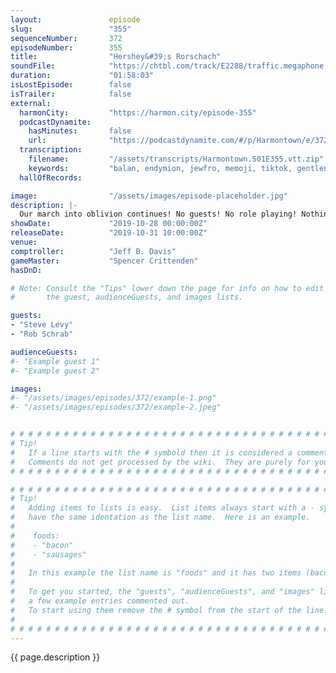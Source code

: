 ```yaml
---
layout:               episode
slug:                 "355"
sequenceNumber:       372
episodeNumber:        355
title:                "Hershey&#39;s Rorschach"
soundFile:            "https://chtbl.com/track/E2288/traffic.megaphone.fm/STA7209937866.mp3?updated=1596573050"
duration:             "01:58:03"
isLostEpisode:        false
isTrailer:            false
external:
  harmonCity:         "https://harmon.city/episode-355"
  podcastDynamite:
    hasMinutes:       false
    url:              "https://podcastdynamite.com/#/p/Harmontown/e/372/355"
  transcription:
    filename:         "/assets/transcripts/Harmontown.S01E355.vtt.zip"
    keywords:         "balan, endymion, jewfro, memoji, tiktok, gentleness, silicone, alicia, fierstein, fritos, mallory, kindergartners, bleh, scatman, trafficking, prayed, larson, dispose, norway, compartmentalized, heathrow, sweetest, philosophical, tackle, 130"
  hallOfRecords:      

image:                "/assets/images/episode-placeholder.jpg"
description: |-
  Our march into oblivion continues! No guests! No role playing! Nothing to lose! It's worth mentioning Spencer is feeling pretty sassy this episode and it shows.
showDate:             "2019-10-28 00:00:00Z"
releaseDate:          "2019-10-31 10:00:00Z"
venue:                
comptroller:          "Jeff B. Davis"
gameMaster:           "Spencer Crittenden"
hasDnD:               

# Note: Consult the "Tips" lower down the page for info on how to edit
#       the guest, audienceGuests, and images lists.

guests:
- "Steve Levy"
- "Rob Schrab"

audienceGuests:
#- "Example guest 1"
#- "Example guest 2"

images:
#- "/assets/images/episodes/372/example-1.png"
#- "/assets/images/episodes/372/example-2.jpeg"


# # # # # # # # # # # # # # # # # # # # # # # # # # # # # # # # # # # # # # # # # # # # #
# Tip!
#   If a line starts with the # symbold then it is considered a comment.
#   Comments do not get processed by the wiki.  They are purely for your information.
# # # # # # # # # # # # # # # # # # # # # # # # # # # # # # # # # # # # # # # # # # # # #

# # # # # # # # # # # # # # # # # # # # # # # # # # # # # # # # # # # # # # # # # # # # #
# Tip!
#   Adding items to lists is easy.  List items always start with a - symbol and have
#   have the same identation as the list name.  Here is an example.
#
#    foods:
#    - "bacon"
#    - "sausages"
#
#   In this example the list name is "foods" and it has two items (bacon, and sausages).
#
#   To get you started, the "guests", "audienceGuests", and "images" lists below have
#   a few example entries commented out.
#   To start using them remove the # symbol from the start of the line.
#
# # # # # # # # # # # # # # # # # # # # # # # # # # # # # # # # # # # # # # # # # # # # #
---
```


<!-- The episode description will be rendered here -->
{{ page.description }}

<!-- Add your content BELOW here -->
<!-- vvvvvvvvvvvvvvvvvvvvvvvvvvv -->




<!-- ^^^^^^^^^^^^^^^^^^^^^^^^^^^ -->
<!-- Add your content ABOVE here -->

<!-- The episode gallery will be rendered here -->